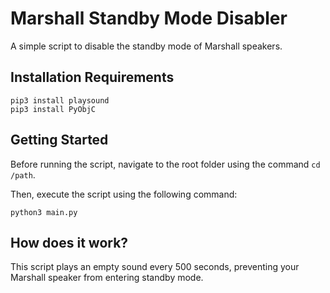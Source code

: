# Marshall Standby Mode Disabler

A simple script to disable the standby mode of Marshall speakers.

## Installation Requirements

```
pip3 install playsound
pip3 install PyObjC

```

## Getting Started

Before running the script, navigate to the root folder using the command `cd /path`.

Then, execute the script using the following command:

```
python3 main.py
```

## How does it work?
This script plays an empty sound every 500 seconds, preventing your Marshall speaker from entering standby mode.

